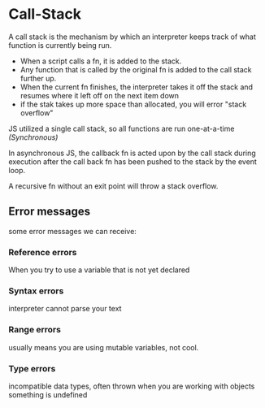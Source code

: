 # Call-Stack
A call stack is the mechanism by which an interpreter keeps track of what function is currently being run.
- When a script calls a fn, it is added to the stack.
- Any function that is called by the original fn is added to the call stack further up. 
- When the current fn finishes, the interpreter takes it off the stack and resumes where it left off on the next item down
- if the stak takes up more space than allocated, you will error "stack overflow"

JS utilized a single call stack, so all functions are run one-at-a-time *(Synchronous)*

In asynchronous JS, the callback fn is acted upon by the call stack during execution after the call back fn has been pushed to the stack by the event loop.

A recursive fn without an exit point will throw a stack overflow.

## Error messages
some error messages we can receive:
### Reference errors
When you try to use a variable that is not yet declared
### Syntax errors
interpreter cannot parse your text
### Range errors
usually means you are using mutable variables, not cool.
### Type errors
incompatible data types, often thrown when you are working with objects something is undefined
### 
